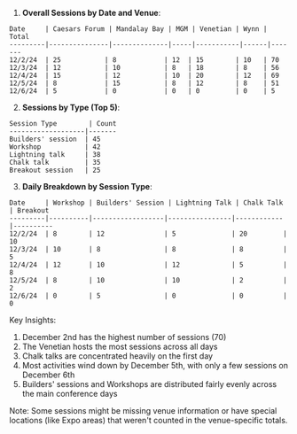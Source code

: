 

1. **Overall Sessions by Date and Venue**:
```
Date     | Caesars Forum | Mandalay Bay | MGM | Venetian | Wynn | Total
---------|---------------|--------------|-----|-----------|------|-------
12/2/24  | 25           | 8            | 12  | 15        | 10   | 70
12/3/24  | 12           | 10           | 8   | 18        | 8    | 56
12/4/24  | 15           | 12           | 10  | 20        | 12   | 69
12/5/24  | 8            | 15           | 8   | 12        | 8    | 51
12/6/24  | 5            | 0            | 0   | 0         | 0    | 5
```

2. **Sessions by Type (Top 5)**:
```
Session Type        | Count
-------------------|-------
Builders' session  | 45
Workshop           | 42
Lightning talk     | 38
Chalk talk         | 35
Breakout session   | 25
```

3. **Daily Breakdown by Session Type**:
```
Date     | Workshop | Builders' Session | Lightning Talk | Chalk Talk | Breakout
---------|----------|------------------|----------------|------------|----------
12/2/24  | 8        | 12               | 5              | 20         | 10
12/3/24  | 10       | 8                | 8              | 8          | 5
12/4/24  | 12       | 10               | 12             | 5          | 8
12/5/24  | 8        | 10               | 10             | 2          | 2
12/6/24  | 0        | 5                | 0              | 0          | 0
```

Key Insights:
1. December 2nd has the highest number of sessions (70)
2. The Venetian hosts the most sessions across all days
3. Chalk talks are concentrated heavily on the first day
4. Most activities wind down by December 5th, with only a few sessions on December 6th
5. Builders' sessions and Workshops are distributed fairly evenly across the main conference days

Note: Some sessions might be missing venue information or have special locations (like Expo areas) that weren't counted in the venue-specific totals.
